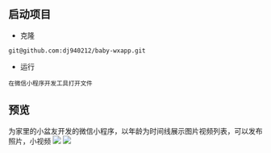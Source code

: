 ## 启动项目
+ 克隆
```
git@github.com:dj940212/baby-wxapp.git
```
+ 运行
```
在微信小程序开发工具打开文件
```

## 预览 
为家里的小盆友开发的微信小程序，以年龄为时间线展示图片视频列表，可以发布照片，小视频
![](http://oupfkjs5r.bkt.clouddn.com/%E5%BE%AE%E4%BF%A1%E5%9B%BE%E7%89%87_20170815101129.jpg)
![](http://oupfkjs5r.bkt.clouddn.com/%E5%BE%AE%E4%BF%A1%E5%9B%BE%E7%89%87_20170815101119.jpg)
